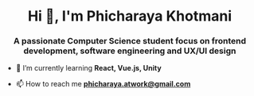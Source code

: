 <!--## Hi there 👋-->

<h1 align="center">Hi 👋, I'm Phicharaya Khotmani</h1>
<h3 align="center">A passionate Computer Science student focus on frontend development, software engineering and UX/UI design</h3>



- 🌱 I’m currently learning **React, Vue.js, Unity**

- 📫 How to reach me **phicharaya.atwork@gmail.com**

<!--
**PhicharayaKhotmani/PhicharayaKhotmani** is a ✨ _special_ ✨ repository because its `README.md` (this file) appears on your GitHub profile.

Here are some ideas to get you started:

- 🔭 I’m currently working on ...
- 🌱 I’m currently learning ...
- 👯 I’m looking to collaborate on ...
- 🤔 I’m looking for help with ...
- 💬 Ask me about ...
- 📫 How to reach me: ...
- 😄 Pronouns: ...
- ⚡ Fun fact: ...
-->

